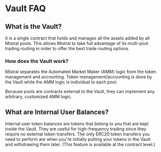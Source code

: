 # Vault FAQ

## What is the Vault?

It is a single contract that holds and manages all the assets added by all Mistral pools. This allows Mistral to take full advantage of its multi-pool trading routing in order to offer the best trade routing options.

### How does the Vault work?

Mistral separates the Automated Market Maker (AMM) logic from the token management and accounting. Token management/accounting is done by the Vault while the AMM logic is individual to each pool.

Because pools are contracts external to the Vault, they can implement any arbitrary, customized AMM logic.

## What are Internal User Balances?

Internal user token balances are tokens that belong to you that are kept inside the Vault. They are useful for high-frequency trading since they require no external token transfers. The only ERC20 token transfers you need to perform are when you're initially putting your tokens in the Vault and withdrawing them later. (This feature is available at the contract level.)
